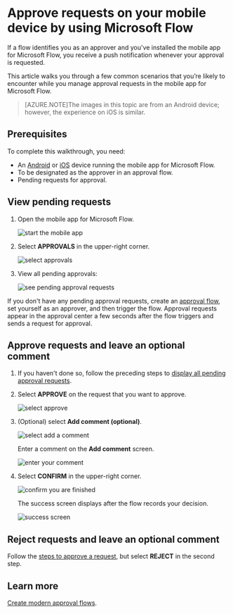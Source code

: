 <properties
    pageTitle="Approve requests on a mobile device | Microsoft Flow"
    description="Use a mobile device to approve requests created in Microsoft Flow."
    services=""
    suite="flow"
    documentationCenter="na"
    authors="msftman"
    manager="anneta"
    editor=""
    tags=""/>

<tags
    ms.service="flow"
    ms.devlang="na"
    ms.topic="article"
    ms.tgt_pltfrm="na"
    ms.workload="na"
    ms.date="07/20/2017"
    ms.author="deonhe"/>

# Approve requests on your mobile device by using Microsoft Flow

If a flow identifies you as an approver and you've installed the mobile app for Microsoft Flow, you receive a push notification whenever your approval is requested.

This article walks you through a few common scenarios that you’re likely to encounter while you manage approval requests in the mobile app for Microsoft Flow.

>[AZURE.NOTE]The images in this topic are from an Android device; however, the experience on iOS is similar.

## Prerequisites

To complete this walkthrough, you need:

- An [Android](https://aka.ms/flowmobiledocsandroid) or [iOS](https://aka.ms/flowmobiledocsios) device running the mobile app for Microsoft Flow.
- To be designated as the approver in an approval flow.
- Pending requests for approval.

## View pending requests

1. Open the mobile app for Microsoft Flow.

    ![start the mobile app](./media/mobile-approvals/open-app.png)

1. Select **APPROVALS** in the upper-right corner.

    ![select approvals](./media/mobile-approvals/select-approvals.png)

1. View all pending approvals:

    ![see pending approval requests](./media/mobile-approvals/show-pending-approval-requests.png)

If you don't have any pending approval requests, create an [approval flow](./modern-approvals.md), set yourself as an approver, and then trigger the flow. Approval requests appear in the approval center a few seconds after the flow triggers and sends a request for approval.

## Approve requests and leave an optional comment

1. If you haven't done so, follow the preceding steps to [display all pending approval requests](mobile-approvals.md#view-pending-approval-requests).

1. Select **APPROVE** on the request that you want to approve.

    ![select approve](./media/mobile-approvals/select-approve.png)

1. (Optional) select **Add comment (optional)**.

    ![select add a comment](./media/mobile-approvals/select-add-comment.png)

    Enter a comment on the **Add comment** screen.

    ![enter your comment](./media/mobile-approvals/enter-comment-for-approval.png)

1. Select **CONFIRM** in the upper-right corner.

    ![confirm you are finished](./media/mobile-approvals/tap-confirm-button.png)

    The success screen displays after the flow records your decision.

    ![success screen](./media/mobile-approvals/approved.png)

## Reject requests and leave an optional comment

Follow the [steps to approve a request](mobile-approvals.md#approve-requests-and-leave-an-optional-comment), but select **REJECT** in the second step.

## Learn more

[Create modern approval flows](./modern-approvals.md).

